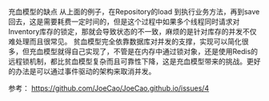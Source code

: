 充血模型的缺点
从上面的例子，在Repository的load 到执行业务方法，再到save回去，这是需要耗费一定时间的，但是这个过程中如果多个线程同时请求对Inventory库存的锁定，那就会导致状态的不一致，麻烦的是针对库存的并发不仅难处理而且很常见。
贫血模型完全依靠数据库对并发的支撑，实现可以简化很多，但充血模型就得自己实现了，不管是在内存中通过锁对象，还是使用Redis的远程锁机制，都比贫血模型复杂而且可靠性下降，这是充血模型带来的挑战。更好的办法是可以通过事件驱动的架构来取消并发。


参考：
https://github.com/JoeCao/JoeCao.github.io/issues/4
